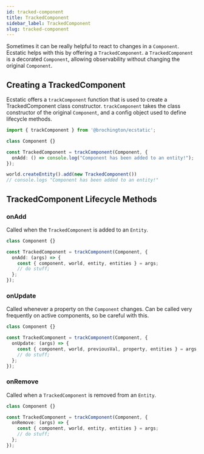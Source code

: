 ```yaml
---
id: tracked-component
title: TrackedComponent
sidebar_label: TrackedComponent
slug: tracked-component
---
```


Sometimes it can be really helpful to react to changes in a `Component`. Ecstatic helps with this by offering a `TrackedComponent`. a `TrackedComponent` is a decorated `Component`, allowing observability without changing the original `Component`.


## Creating a TrackedComponent

Ecstatic offers a `trackComponent` function that is used to create a TrackedComponent class constructor. `trackComponent` takes the class constructor of the original `Component`, and a config object used to define lifecycle methods.

```typescript
import { trackComponent } from '@brochington/ecstatic';

class Component {}

const TrackedComponent = trackComponent(Component, {
  onAdd: () => console.log("Component has been added to an entity!");
});

world.createEntity().add(new TrackedComponent()) 
// console.logs "Component has been added to an entity!"
```


## TrackedComponent Lifecycle Methods

### onAdd

Called when the `TrackedComponent` is added to an `Entity`.

```typescript
class Component {}

const TrackedComponent = trackComponent(Component, {
  onAdd: (args) => {
    const { component, world, entity, entities } = args;
    // do stuff;
  };
});
```


### onUpdate

Called whenever a property on the `Component` changes. Can be called very frequently on active components, so be careful with this.

```typescript
class Component {}

const TrackedComponent = trackComponent(Component, {
  onUpdate: (args) => {
    const { component, world, previousVal, property, entities } = args;
    // do stuff;
  };
});
```

### onRemove

Called when a `TrackedComponent` is removed from an `Entity`.

```typescript
class Component {}

const TrackedComponent = trackComponent(Component, {
  onRemove: (args) => {
    const { component, world, entity, entities } = args;
    // do stuff;
  };
});
```